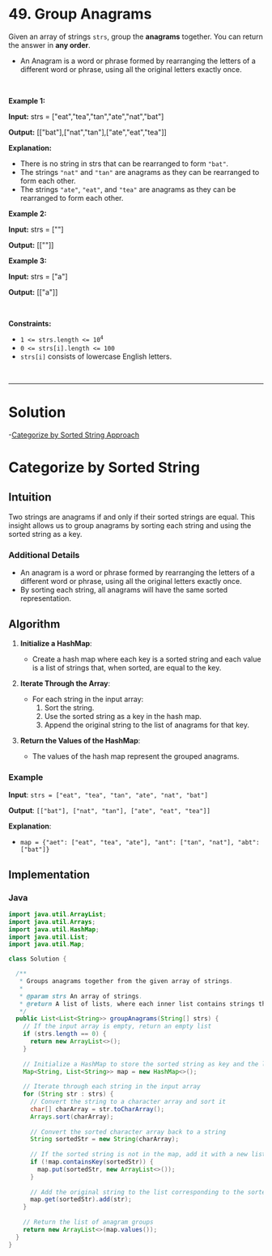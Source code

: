 # 49. Group Anagrams

<p>Given an array of strings <code>strs</code>, group the <strong>anagrams</strong> together. You can return the answer in <strong>any order</strong>.</p>

- An Anagram is a word or phrase formed by rearranging the letters of a different word or phrase, using all the original letters exactly once.

<p>&nbsp;</p>
<p><strong class="example">Example 1:</strong></p>

<div class="example-block">
<p><strong>Input:</strong> <span class="example-io">strs = ["eat","tea","tan","ate","nat","bat"]</span></p>

<p><strong>Output:</strong> <span class="example-io">[["bat"],["nat","tan"],["ate","eat","tea"]]</span></p>

<p><strong>Explanation:</strong></p>

<ul>
	<li>There is no string in strs that can be rearranged to form <code>"bat"</code>.</li>
	<li>The strings <code>"nat"</code> and <code>"tan"</code> are anagrams as they can be rearranged to form each other.</li>
	<li>The strings <code>"ate"</code>, <code>"eat"</code>, and <code>"tea"</code> are anagrams as they can be rearranged to form each other.</li>
</ul>
</div>

<p><strong class="example">Example 2:</strong></p>

<div class="example-block">
<p><strong>Input:</strong> <span class="example-io">strs = [""]</span></p>

<p><strong>Output:</strong> <span class="example-io">[[""]]</span></p>
</div>

<p><strong class="example">Example 3:</strong></p>

<div class="example-block">
<p><strong>Input:</strong> <span class="example-io">strs = ["a"]</span></p>

<p><strong>Output:</strong> <span class="example-io">[["a"]]</span></p>
</div>

<p>&nbsp;</p>
<p><strong>Constraints:</strong></p>

<ul>
	<li><code>1 &lt;= strs.length &lt;= 10<sup>4</sup></code></li>
	<li><code>0 &lt;= strs[i].length &lt;= 100</code></li>
	<li><code>strs[i]</code> consists of lowercase English letters.</li>
</ul>

<br>

---

# Solution
-[Categorize by Sorted String Approach](#categorize-by-sorted-string)

# Categorize by Sorted String

## **Intuition**

Two strings are anagrams if and only if their sorted strings are equal. This insight allows us to group anagrams by sorting each string and using the sorted string as a key.

### Additional Details

- An anagram is a word or phrase formed by rearranging the letters of a different word or phrase, using all the original letters exactly once.
- By sorting each string, all anagrams will have the same sorted representation.

## **Algorithm**

1. **Initialize a HashMap**:
   - Create a hash map where each key is a sorted string and each value is a list of strings that, when sorted, are equal to the key.

2. **Iterate Through the Array**:
   - For each string in the input array:
     1. Sort the string.
     2. Use the sorted string as a key in the hash map.
     3. Append the original string to the list of anagrams for that key.

3. **Return the Values of the HashMap**:
   - The values of the hash map represent the grouped anagrams.

### Example

**Input**: `strs = ["eat", "tea", "tan", "ate", "nat", "bat"]`

**Output**: `[["bat"], ["nat", "tan"], ["ate", "eat", "tea"]]`

**Explanation**:
- `map = {"aet": ["eat", "tea", "ate"], "ant": ["tan", "nat"], "abt": ["bat"]}`

## **Implementation**

### Java

```java
import java.util.ArrayList;
import java.util.Arrays;
import java.util.HashMap;
import java.util.List;
import java.util.Map;

class Solution {

  /**
   * Groups anagrams together from the given array of strings.
   *
   * @param strs An array of strings.
   * @return A list of lists, where each inner list contains strings that are anagrams of each other.
   */
  public List<List<String>> groupAnagrams(String[] strs) {
    // If the input array is empty, return an empty list
    if (strs.length == 0) {
      return new ArrayList<>();
    }
    
    // Initialize a HashMap to store the sorted string as key and the list of anagrams as value
    Map<String, List<String>> map = new HashMap<>();
    
    // Iterate through each string in the input array
    for (String str : strs) {
      // Convert the string to a character array and sort it
      char[] charArray = str.toCharArray();
      Arrays.sort(charArray);
      
      // Convert the sorted character array back to a string
      String sortedStr = new String(charArray);
      
      // If the sorted string is not in the map, add it with a new list
      if (!map.containsKey(sortedStr)) {
        map.put(sortedStr, new ArrayList<>());
      }
      
      // Add the original string to the list corresponding to the sorted string key
      map.get(sortedStr).add(str);
    }
    
    // Return the list of anagram groups
    return new ArrayList<>(map.values());
  }
}
```
